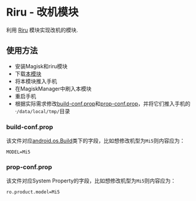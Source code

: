 # Riru - 改机模块

利用 [Riru](https://github.com/RikkaApps/Riru) 模块实现改机的模块.

## 使用方法

- 安装Magisk和riru模块
- 下载[本模块](https://github.com/luoyesiqiu/Riru-gaiji/releases/tag/v1.0.0)
- 将本模块推入手机
- 在MagiskManager中刷入本模块
- 重启手机
- 根据实际需求修改[build-conf.prop](example/build-conf.prop)和[prop-conf.prop](example/prop-conf.prop)，并将它们推入手机的·`/data/local/tmp/`目录

### build-conf.prop

该文件对应[android.os.Build](https://developer.android.com/reference/android/os/Build)类下的字段，比如想修改机型为`Mi5`则内容应为：

```
MODEL=Mi5
```

### prop-conf.prop

该文件对应System Property的字段，比如想修改机型为`Mi5`则内容应为：

```
ro.product.model=Mi5
```